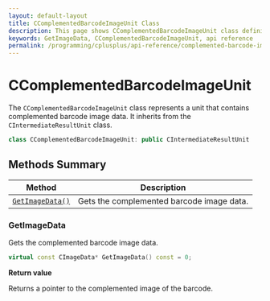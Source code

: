```yaml
---
layout: default-layout
title: CComplementedBarcodeImageUnit Class
description: This page shows CComplementedBarcodeImageUnit class definition of Dynamsoft Barcode Reader SDK C++ Edition.
keywords: GetImageData, CComplementedBarcodeImageUnit, api reference
permalink: /programming/cplusplus/api-reference/complemented-barcode-image-unit.html
---
```

# CComplementedBarcodeImageUnit

The `CComplementedBarcodeImageUnit` class represents a unit that contains complemented barcode image data. It inherits from the `CIntermediateResultUnit` class.

```cpp
class CComplementedBarcodeImageUnit: public CIntermediateResultUnit
```

## Methods Summary

| Method                            | Description |
|-----------------------------------|-------------|
| [`GetImageData()`](#getimagedata)           | Gets the complemented barcode image data.|


### GetImageData

Gets the complemented barcode image data.

```cpp
virtual const CImageData* GetImageData() const = 0;
```

**Return value**

Returns a pointer to the complemented image of the barcode.
